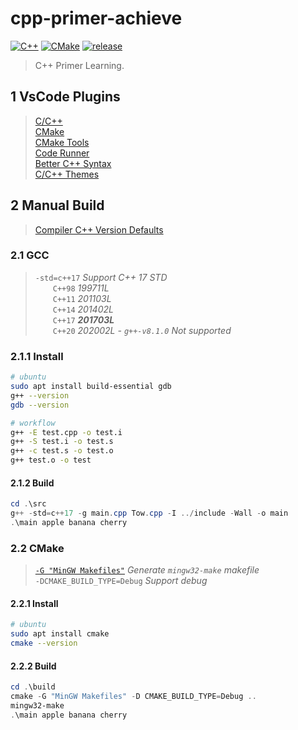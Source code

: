 # cpp-primer-achieve

[![C++](https://img.shields.io/badge/C++-17-brightgreen.svg?style=flat&logo=cplusplus)](https://isocpp.org)
[![CMake](https://img.shields.io/badge/CMake-3.10-brightgreen.svg?style=flat&logo=cmake)](https://cmake.org/cmake/help/v3.10)
[![release](https://img.shields.io/badge/release-1.2.0-blue.svg)](https://github.com/aaric/cpp-primer-achieve/releases)

> C++ Primer Learning.

## 1 VsCode Plugins

> [C/C++](https://marketplace.visualstudio.com/items?itemName=ms-vscode.cpptools)  
> [CMake](https://marketplace.visualstudio.com/items?itemName=twxs.cmake)  
> [CMake Tools](https://marketplace.visualstudio.com/items?itemName=ms-vscode.cmake-tools)  
> [Code Runner](https://marketplace.visualstudio.com/items?itemName=formulahendry.code-runner)  
> [Better C++ Syntax](https://marketplace.visualstudio.com/items?itemName=jeff-hykin.better-cpp-syntax)  
> [C/C++ Themes](https://marketplace.visualstudio.com/items?itemName=ms-vscode.cpptools-themes)

## 2 Manual Build

> [Compiler C++ Version Defaults](https://gist.github.com/ax3l/53db9fa8a4f4c21ecc5c4100c0d93c94)

### 2.1 GCC

> `-std=c++17` *Support C++ 17 STD*  
> &emsp;&emsp;`C++98` *199711L*  
> &emsp;&emsp;`C++11` *201103L*  
> &emsp;&emsp;`C++14` *201402L*  
> &emsp;&emsp;`C++17` ***201703L***  
> &emsp;&emsp;`C++20` *202002L - `g++-v8.1.0` Not supported*

### 2.1.1 Install

```bash
# ubuntu
sudo apt install build-essential gdb
g++ --version
gdb --version

# workflow
g++ -E test.cpp -o test.i
g++ -S test.i -o test.s
g++ -c test.s -o test.o
g++ test.o -o test
```

#### 2.1.2 Build

```powershell
cd .\src
g++ -std=c++17 -g main.cpp Tow.cpp -I ../include -Wall -o main
.\main apple banana cherry
```

### 2.2 CMake

> [`-G "MinGW Makefiles"`](https://cmake.org/cmake/help/v2.8.12/cmake.html#section_Generators) *Generate `mingw32-make` makefile*  
> `-DCMAKE_BUILD_TYPE=Debug` *Support debug*

#### 2.2.1 Install

```bash
# ubuntu
sudo apt install cmake
cmake --version
```

#### 2.2.2 Build

```powershell
cd .\build
cmake -G "MinGW Makefiles" -D CMAKE_BUILD_TYPE=Debug ..
mingw32-make
.\main apple banana cherry
```
